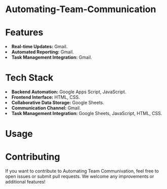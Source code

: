 # Automating-Team-Communication

# Features
<li><b>Real-time Updates:</b> Gmail.</li>
<li><b>Automated Reporting:</b> Gmail.</li>
<li><b>Task Management Integration:</b> Gmail.</li>

# Tech Stack
<li><b>Backend Automation:</b> Google Apps Script, JavaScript. </li> 
<li><b>Frontend Interface:</b> HTML, CSS. </li>
<li><b>Collaborative Data Storage:</b> Google Sheets.</li>
<li><b>Communication Channel:</b> Gmail.</li>
<li><b>Task Management Integration:</b> Google Sheets, JavaScript, HTML, CSS. </li>
  
# Usage
# Contributing
If you want to contribute to Automating Team Communivation, feel free to open issues or submit pull requests. We welcome any improvements or additional features!
